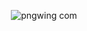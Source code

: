 <div align="center">
  
![pngwing com](https://github.com/kamalika0363/nodeJS-basics/assets/59131714/b14098a8-dd39-463b-ae6c-3b99326fd81b)
</div>


